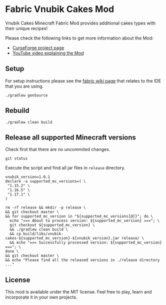 # Fabric Vnubik Cakes Mod

Vnubik Cakes Minecraft Fabric Mod provides additional cakes types with their unique recipes!

Please check the following links to get more information about the Mod:

* [CurseForge project page](https://www.curseforge.com/minecraft/mc-mods/vnubik-cakes)
* [YouTube video explaining the Mod](https://www.youtube.com/watch?v=r6T8efmSEsw)

## Setup

For setup instructions please see the [fabric wiki page](https://fabricmc.net/wiki/tutorial:setup) that relates to the IDE that you are using.

```
./gradlew genSource
```

## Rebuild

```
./gradlew clean build
```

## Release all supported Minecraft versions

Check first that there are no uncommited changes. 
```
git status
```

Execute the script and find all jar files in `release` directory.
```
vnubik_version=1.0.1
declare -a supported_mc_versions=( \
 "1.15.2" \
 "1.16.5" \
 "1.17.1" \
)

rm -rf release && mkdir -p release \
&& git checkout master \
&& for supported_mc_version in "${supported_mc_versions[@]}"; do \
  echo "=== About to process version: ${supported_mc_version} ==="; \
  git checkout ${supported_mc_version} \
  && ./gradlew clean build \
  && cp build/libs/vnubik-cakes-${supported_mc_version}-${vnubik_version}.jar release/ \
  && echo "=== Successfully processed version: ${supported_mc_version} ==="; \
done \
&& git checkout master \
&& echo "Please find all the released versions in ./release directory ..."
```

## License

This mod is available under the MIT license. 
Feel free to play, learn and incorporate it in your own projects.
